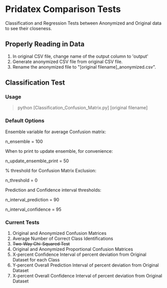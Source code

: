 # Pridatex Comparison Tests
Classification and Regression Tests between Anonymized and Original data to see their closeness.

## Properly Reading in Data
1. In original CSV file, change name of the output column to 'output'
2. Generate anonymized CSV file from original CSV file.
3. Rename the anonymized file to "[original filename]_anonymized.csv".

## Classification Test

### Usage
> python [Classification_Confusion_Matrix.py] [original filename]

### Default Options
Ensemble variable for average Confusion matrix:

n_ensemble = 100



When to print to update ensemble, for convenience:

n_update_ensemble_print = 50



% threshold for Confusion Matrix Exclusion:

n_threshold = 0



Prediction and Confidence interval thresholds:

n_interval_prediction = 90

n_interval_confidence = 95



### Current Tests
1. Original and Anonymized Confusion Matrices
2. Average Number of Correct Class Identifications
3. ~~Two-Way Chi-Squared Test~~
4. Original and Anonymized Proportional Confusion Matrices
5. X-percent Confidence Interval of percent deviation from Original Dataset for each Class
6. Y-percent Overall Prediction Interval of percent deviation from Original Dataset
7. X-percent Overall Confidence Interval of percent deviation from Original Dataset 
